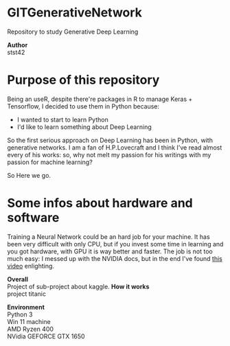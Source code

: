 # GITGenerativeNetwork
Repository to study Generative Deep Learning

**Author**<br>
stst42


# Purpose of this repository
Being an useR, despite there're packages in R to manage Keras + Tensorflow, I decided to use them in Python because:

- I wanted to start to learn Python
- I'd like to learn something about Deep Learning

So the first serious approach on Deep Learning has been in Python, with generative networks.
I am a fan of H.P.Lovecraft and I think I've read almost every of his works: so, why not melt my passion for his writings with my passion for machine learning?

So Here we go.


# Some infos about hardware and software
Training a Neural Network could be an hard job for your machine.
It has been very difficult with only CPU, but if you invest some time in learning and you got hardware, with GPU it is way better and faster. The job is not too much easy: I messed up with the NVIDIA docs, but in the end I've found [this video](https://www.youtube.com/watch?v=hHWkvEcDBO0) enlighting.


**Overall**<br>
Project of sub-project about kaggle.
**How it works**<br>
project titanic


**Environment**<br>
Python 3<br>
Win 11 machine<br>
AMD Ryzen 400 <br>
NVidia GEFORCE GTX 1650<br>
